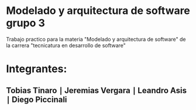 # Modelado y arquitectura de software grupo 3
Trabajo practico para la materia "Modelado y arquitectura de software" de la carrera "tecnicatura en desarrollo de software"

# Integrantes:
## Tobias Tinaro ∣ Jeremias Vergara ∣ Leandro Asis ∣ Diego Piccinali
